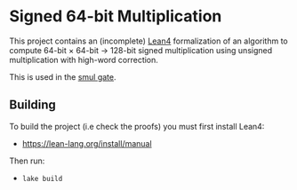 # Signed 64-bit Multiplication

This project contains an (incomplete) [Lean4](https://lean-lang.org) formalization of an algorithm to compute 64-bit × 64-bit → 128-bit signed multiplication using unsigned multiplication with high-word correction.

This is used in the [smul gate](../../crates/frontend/src/compiler/gate/smul.rs).

## Building

To build the project (i.e check the proofs) you must first install Lean4:

* https://lean-lang.org/install/manual

Then run:

* `lake build`
